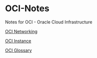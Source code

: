 # OCI-Notes
Notes for OCI - Oracle Cloud Infrastructure

[OCI Networking](https://github.com/jkstill/OCI-Notes/blob/master/Network.md "OCI Networking")

[OCI Instance](https://github.com/jkstill/OCI-Notes/blob/master/Instance.md "Instance")

[OCI Glossary](https://github.com/jkstill/OCI-Notes/blob/master/OCI-Glossary.md "OCI Glossary")
